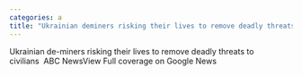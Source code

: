 ```yaml
---
categories: a
title: "Ukrainian deminers risking their lives to remove deadly threats to civilians  ABC News"
---
```

Ukrainian de-miners risking their lives to remove deadly threats to civilians&nbsp;&nbsp;ABC NewsView Full coverage on Google News